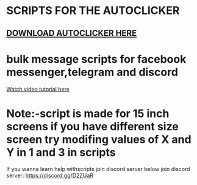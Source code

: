 # SCRIPTS FOR THE AUTOCLICKER

## <a href="https://bit.ly/fbautomsg">DOWNLOAD AUTOCLICKER HERE</a>

# bulk message scripts for facebook messenger,telegram and discord

 <a href="https://youtu.be/JlGKqqZEqr4">Watch video tutorial here</a>
 
# Note:-script is made for 15 inch screens if you have different size screen try modifing values of  X and Y in 1 and 3 in scripts

If you wanna learn help withscripts join discord server below
join discord server:
https://discord.gg/D2ZUaR
